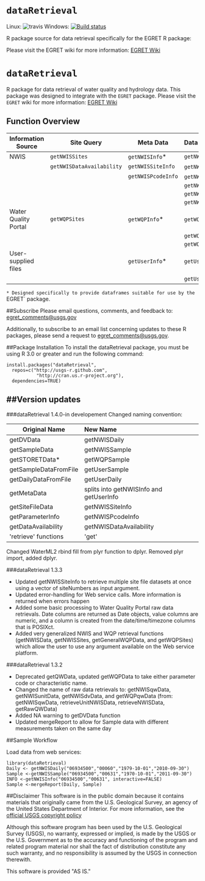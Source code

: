 `dataRetrieval`
=============
Linux: ![travis](https://travis-ci.org/USGS-R/dataRetrieval.svg?branch=master) 
Windows: [![Build status](https://ci.appveyor.com/api/projects/status/luni4ckts7j1u2k8)](https://ci.appveyor.com/project/USGS-R/dataretrieval)


R package source for data retrieval specifically for the EGRET R package:

Please visit the EGRET wiki for more information:
[EGRET Wiki](https://github.com/USGS-R/EGRET/wiki)

`dataRetrieval`
=============

R package for data retrieval of water quality and hydrology data. This package was designed to integrate with the `EGRET` package. Please visit the `EGRET` wiki for more information:
[EGRET Wiki](https://github.com/USGS-R/EGRET/wiki)

## Function Overview


|Information Source | Site Query | Meta Data | Data |
| -------------| -------------| ------------- |:-------------|
|NWIS | `getNWISSites` | `getNWISInfo`* | `getNWISData` |
| | `getNWISDataAvailability` | `getNWISSiteInfo` | `getNWISDaily`* |
| | | `getNWISPcodeInfo` | `getNWISSample`* |
| | | | `getNWISdvData` |
| | | | `getNWISunitData` |
| | | | `getNWISqwData` |
| Water Quality Portal | `getWQPSites` | `getWQPInfo`* | `getWQPSample`* |
| | | | `getWQPqwData` |
| | | | `getWQPData` |
| User-supplied files | | `getUserInfo`* | `getUserDaily`* |
| | | | `getUserSample`* |

`* Designed specifically to provide dataframes suitable for use by the `EGRET` package.


##Subscribe
Please email questions, comments, and feedback to: 
egret_comments@usgs.gov

Additionally, to subscribe to an email list concerning updates to these R packages, please send a request to egret_comments@usgs.gov.

##Package Installation
To install the dataRetrieval package, you must be using R 3.0 or greater and run the following command:

	install.packages("dataRetrieval", 
	  repos=c("http://usgs-r.github.com",
	           "http://cran.us.r-project.org"),
	  dependencies=TRUE)

##Version updates
---------------
###dataRetrieval 1.4.0-in developement
Changed naming convention:



|Original Name | New Name |
| ------------- |:-------------|
|getDVData | getNWISDaily |
|getSampleData  |     getNWISSample |
|getSTORETData* | getWQPSample |
|getSampleDataFromFile | getUserSample |
|getDailyDataFromFile | getUserDaily |
|getMetaData | splits into getNWISInfo and getUserInfo |
|getSiteFileData | getNWISSiteInfo |
|getParameterInfo | getNWISPcodeInfo |
|getDataAvailability | getNWISDataAvailability |
|'retrieve' functions | 'get' |

Changed WaterML2 rbind fill from plyr function to dplyr. Removed plyr import, added dplyr.



###dataRetrieval 1.3.3

* Updated getNWISSiteInfo to retrieve multiple site file datasets at once using a vector of siteNumbers as input argument.
* Updated error-handling for Web service calls. More information is returned when errors happen
* Added some basic processing to Water Quality Portal raw data retrievals. Date columns are returned as Date objects, value columns are numeric, and a column is created from the date/time/timezone columns that is POSIXct.
* Added very generalized NWIS and WQP retrieval functions (getNWISData, getNWISSites, getGeneralWQPData, and getWQPSites) which allow the user to use any argument available on the Web service platform.


###dataRetrieval 1.3.2

* Deprecated getQWData, updated getWQPData to take either parameter code or characteristic name.
* Changed the name of raw data retrievals to: getNWISqwData, getNWISunitData, getNWISdvData, and getWQPqwData (from: getNWISqwData, retrieveUnitNWISData, retrieveNWISData, getRawQWData)
* Added NA warning to getDVData function
* Updated mergeReport to allow for Sample data with different measurements taken on the same day


##Sample Workflow

Load data from web services:

	library(dataRetrieval)
	Daily <- getNWISDaily("06934500","00060","1979-10-01","2010-09-30")
	Sample <-getNWISSample("06934500","00631","1970-10-01","2011-09-30")
	INFO <-getNWISInfo("06934500","00631", interactive=FALSE)
	Sample <-mergeReport(Daily, Sample)


##Disclaimer
This software is in the public domain because it contains materials that originally came from the U.S. Geological Survey, an agency of the United States Department of Interior. For more information, see the [official USGS copyright policy](http://www.usgs.gov/visual-id/credit_usgs.html#copyright/ "official USGS copyright policy")

Although this software program has been used by the U.S. Geological Survey (USGS), no warranty, expressed or implied, is made by the USGS or the U.S. Government as to the accuracy and functioning of the program and related program material nor shall the fact of distribution constitute any such warranty, and no responsibility is assumed by the USGS in connection therewith.

This software is provided "AS IS."
